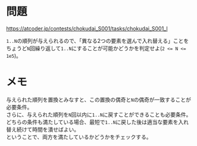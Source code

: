 # 問題

https://atcoder.jp/contests/chokudai_S001/tasks/chokudai_S001_l

`1..N`の順列が与えられるので、「異なる2つの要素を選んで入れ替える」ことをちょうど`N`回繰り返して`1..N`にすることが可能かどうかを判定せよ(`2 <= N <= 1e5`)。

# メモ

与えられた順列を置換とみなすと、この置換の偶奇と`N`の偶奇が一致することが必要条件。\
さらに、与えられた順列を`N`回以内に`1..N`に戻すことができることも必要条件。\
どちらの条件も満たしている場合、最短で`1..N`に戻した後は適当な要素を入れ替え続けて時間を潰せばよい。\
ということで、両方を満たしているかどうかをチェックする。


